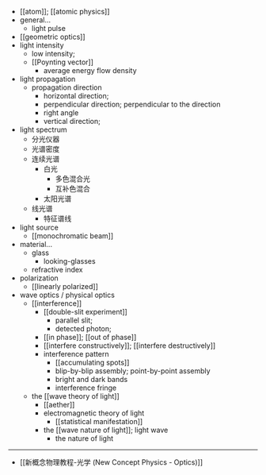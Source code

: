 - [[atom]]; [[atomic physics]]
- general...
    - light pulse
- [[geometric optics]]
- light intensity
    - low intensity;
    - [[Poynting vector]]
        - average energy flow density
- light propagation
    - propagation direction
        - horizontal direction;
        - perpendicular direction; perpendicular to the direction
        - right angle
        - vertical direction;
- light spectrum
    - 分光仪器
    - 光谱密度
    - 连续光谱
        - 白光
            - 多色混合光
            - 互补色混合
        - 太阳光谱
    - 线光谱
        - 特征谱线
- light source
    - [[monochromatic beam]]
- material...
    - glass
        - looking-glasses
    - refractive index
- polarization
    - [[linearly polarized]]
- wave optics / physical optics
    - [[interference]]
        - [[double-slit experiment]]
            - parallel slit;
            - detected photon;
        - [[in phase]]; [[out of phase]]
        - [[interfere constructively]]; [[interfere destructively]]
        - interference pattern
            - [[accumulating spots]]
            - blip-by-blip assembly; point-by-point assembly
            - bright and dark bands
            - interference fringe
    - the [[wave theory of light]]
        - [[aether]]
        - electromagnetic theory of light
            - [[statistical manifestation]]
        - the [[wave nature of light]]; light wave
            - the nature of light
- ---
- [[新概念物理教程-光学 (New Concept Physics - Optics)]]
